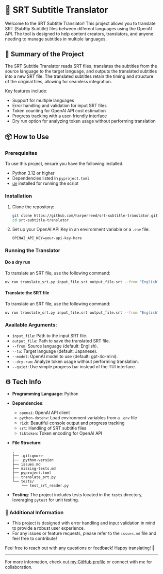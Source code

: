 # 🚀 SRT Subtitle Translator

Welcome to the SRT Subtitle Translator! This project allows you to translate SRT (SubRip Subtitle) files between different languages using the OpenAI API. The tool is designed to help content creators, translators, and anyone needing to manage subtitles in multiple languages.

## 📜 Summary of the Project

The SRT Subtitle Translator reads SRT files, translates the subtitles from the source language to the target language, and outputs the translated subtitles into a new SRT file. The translated subtitles retain the timing and structure of the original files, allowing for seamless integration.

Key features include:

- Support for multiple languages
- Error handling and validation for input SRT files
- Token counting for OpenAI API cost estimation
- Progress tracking with a user-friendly interface
- Dry run option for analyzing token usage without performing translation

## 📦 How to Use

### Prerequisites

To use this project, ensure you have the following installed:

- Python 3.12 or higher
- Dependencies listed in `pyproject.toml`
- [uv](https://docs.astral.sh/uv/#getting-started) installed for running the script

### Installation

1. Clone the repository:

    ```bash
    git clone https://github.com/harperreed/srt-subtitle-translator.git
    cd srt-subtitle-translator
    ```

2. Set up your OpenAI API Key in an environment variable or a `.env` file:
    ```plaintext
    OPENAI_API_KEY=your-api-key-here
    ```

### Running the Translator

#### Do a dry run

To translate an SRT file, use the following command:

```bash
uv run translate_srt.py input_file.srt output_file.srt --from "English" --to "Japanese" --dry-run
```

#### Translate the SRT file

To translate an SRT file, use the following command:

```bash
uv run translate_srt.py input_file.srt output_file.srt --from "English" --to "Japanese"
```

### Available Arguments:

- `input_file`: Path to the input SRT file.
- `output_file`: Path to save the translated SRT file.
- `--from`: Source language (default: English).
- `--to`: Target language (default: Japanese).
- `--model`: OpenAI model to use (default: gpt-4o-mini).
- `--dry-run`: Analyze token usage without performing translation.
- `--quiet`: Use simple progress bar instead of the TUI interface.

## ⚙️ Tech Info

- **Programming Language**: Python
- **Dependencies**:

    - `openai`: OpenAI API client
    - `python-dotenv`: Load environment variables from a `.env` file
    - `rich`: Beautiful console output and progress tracking
    - `srt`: Handling of SRT subtitle files
    - `tiktoken`: Token encoding for OpenAI API

- **File Structure**:

    ```
    .
    ├── .gitignore
    ├── .python-version
    ├── issues.md
    ├── missing-tests.md
    ├── pyproject.toml
    ├── translate_srt.py
    └── tests/
        └── test_srt_reader.py
    ```

- **Testing**: The project includes tests located in the `tests` directory, leveraging `pytest` for unit testing.

### 📝 Additional Information

- This project is designed with error handling and input validation in mind to provide a robust user experience.
- For any issues or feature requests, please refer to the `issues.md` file and feel free to contribute!

Feel free to reach out with any questions or feedback! Happy translating! 🎉

---

For more information, check out [my GitHub profile](https://github.com/harperreed) or connect with me for collaboration.
